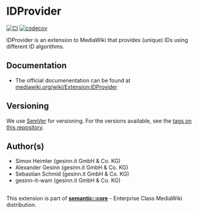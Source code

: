# IDProvider

[![CI](https://github.com/gesinn-it/IDProvider/actions/workflows/main.yml/badge.svg)](https://github.com/gesinn-it/IDProvider/actions/workflows/main.yml)
[![codecov](https://codecov.io/gh/gesinn-it/IDProvider/branch/master/graph/badge.svg?token=mmZl4g9Xsf)](https://codecov.io/gh/gesinn-it/IDProvider)

IDProvider is an extension to MediaWiki that provides (unique) IDs using different ID algorithms.

## Documentation

* The official documenentation can be found
  at [mediawiki.org/wiki/Extension:IDProvider](https://www.mediawiki.org/wiki/Extension:IDProvider)

## Versioning

We use [SemVer](http://semver.org/) for versioning. For the versions available, see
the [tags on this repository](https://github.com/gesinn-it/IDProvider/tags).

## Author(s)

* Simon Heimler (gesinn.it GmbH & Co. KG)
* Alexander Gesinn (gesinn.it GmbH & Co. KG)
* Sebastian Schmid (gesinn.it GmbH & Co. KG)
* gesinn-it-wam (gesinn.it GmbH & Co. KG)

##

This extension is part of [**semantic::core**](https://semantic.wiki/core) - Enterprise Class MediaWiki distribution.
